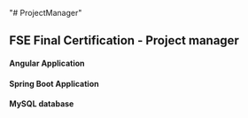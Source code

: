"# ProjectManager" 

## FSE Final Certification - Project manager

#### Angular Application
#### Spring Boot Application
#### MySQL database